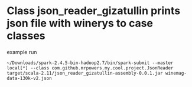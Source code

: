 # Class json_reader_gizatullin prints json file with winerys to case classes

example run

```
~/Downloads/spark-2.4.5-bin-hadoop2.7/bin/spark-submit --master local[*] --class com.github.mrpowers.my.cool.project.JsonReader target/scala-2.11/json_reader_gizatullin-assembly-0.0.1.jar winemag-data-130k-v2.json
```


